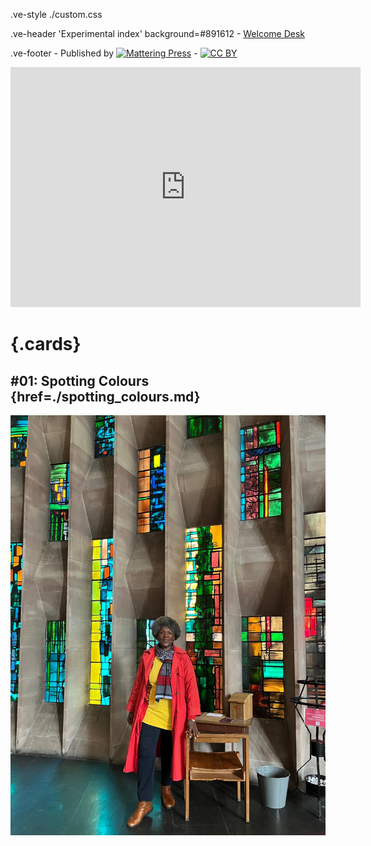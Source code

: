 .ve-style ./custom.css

.ve-header 'Experimental index' background=#891612
    - [Welcome Desk](/)

.ve-footer
    - Published by [![Mattering Press](https://www.matteringpress.org/wp-content/themes/matteringpress/img/mattering-press.png)](https://www.matteringpress.org/)
    - [![CC BY](https://licensebuttons.net/l/by/4.0/88x31.png)](https://creativecommons.org/licenses/by/4.0/)

<iframe src="https://archive.org/details/birdbookillustra00reedrich/mode/2up?view=theater" width="560" height="384" frameborder="0" webkitallowfullscreen="true" mozallowfullscreen="true" allowfullscreen></iframe>

# {.cards}

## #01: Spotting Colours {href=./spotting_colours.md}

![](/media/monica_brown_12.jpg)